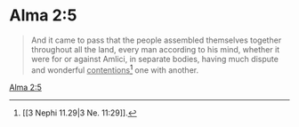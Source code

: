# Alma 2:5

> And it came to pass that the people assembled themselves together throughout all the land, every man according to his mind, whether it were for or against Amlici, in separate bodies, having much dispute and wonderful <u>contentions</u>[^a] one with another.

[Alma 2:5](https://www.churchofjesuschrist.org/study/scriptures/bofm/alma/2?lang=eng&id=p5#p5)


[^a]: [[3 Nephi 11.29|3 Ne. 11:29]].  
